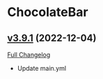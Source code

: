 # ChocolateBar

## [v3.9.1](https://github.com/Kiatra/ChocolateBar/tree/v3.9.1) (2022-12-04)
[Full Changelog](https://github.com/Kiatra/ChocolateBar/compare/v3.9...v3.9.1) 

- Update main.yml  